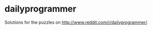 dailyprogrammer
===============

Solutions for the puzzles on http://www.reddit.com/r/dailyprogrammer/.
